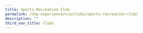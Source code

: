 ```yaml
---
title: Sports Recreation Club
permalink: /tkp-experience/cca/clubs/sports-recreation-club/
description: ""
third_nav_title: Clubs
---
```

